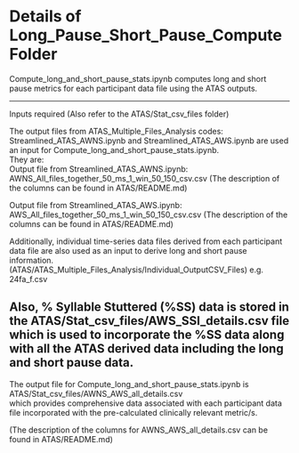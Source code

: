 # Details of Long_Pause_Short_Pause_Compute Folder  

Compute_long_and_short_pause_stats.ipynb computes long and short pause metrics for each participant data file 
using the ATAS outputs.    

-----------------------------------------

Inputs required   (Also refer to the ATAS/Stat_csv_files folder)  

The output files from ATAS_Multiple_Files_Analysis codes: Streamlined_ATAS_AWNS.ipynb and Streamlined_ATAS_AWS.ipynb
are used an input for Compute_long_and_short_pause_stats.ipynb.   
They are:  
Output file from Streamlined_ATAS_AWNS.ipynb:
AWNS_All_files_together_50_ms_1_win_50_150_csv.csv (The description of the columns can be found in ATAS/README.md)  

Output file from Streamlined_ATAS_AWS.ipynb:
AWS_All_files_together_50_ms_1_win_50_150_csv.csv (The description of the columns can be found in ATAS/README.md)  

Additionally, individual time-series data files derived from each participant data file are also used as an input 
to derive long and short pause information.   
(ATAS/ATAS_Multiple_Files_Analysis/Individual_OutputCSV_Files) e.g. 24fa_f.csv

Also, % Syllable Stuttered (%SS) data is stored in the ATAS/Stat_csv_files/AWS_SSI_details.csv file which 
is used to incorporate the %SS data along with all the ATAS derived data including the long and short pause data. 
------------------------------------------  

The output file for Compute_long_and_short_pause_stats.ipynb is ATAS/Stat_csv_files/AWNS_AWS_all_details.csv  
which provides comprehensive data associated with each participant data file incorporated with the pre-calculated 
clinically relevant metric/s.  

(The description of the columns for AWNS_AWS_all_details.csv can be found in ATAS/README.md)
